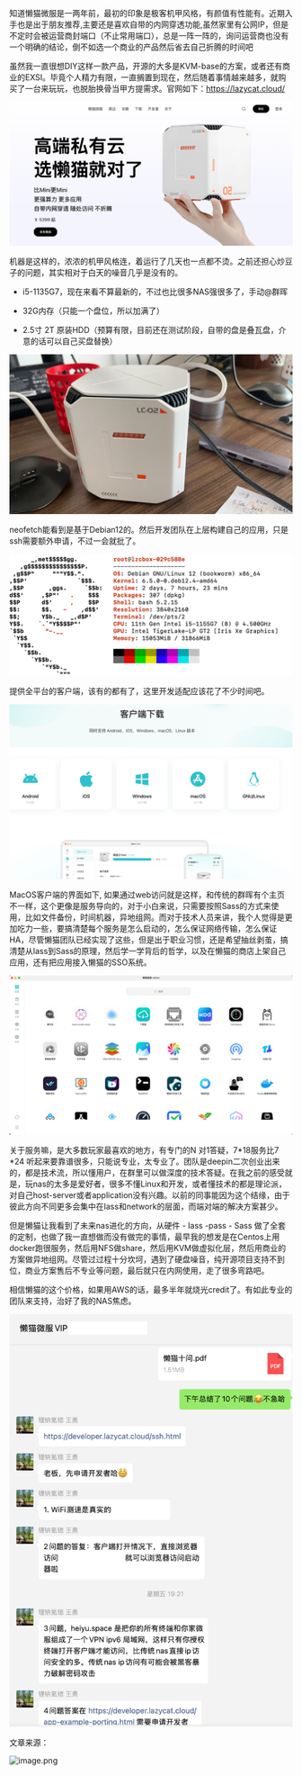 知道懒猫微服是一两年前，最初的印象是极客机甲风格，有颜值有性能有。近期入手也是出于朋友推荐,主要还是喜欢自带的内网穿透功能,虽然家里有公网IP，但是不定时会被运营商封端口（不止常用端口），总是一阵一阵的，询问运营商也没有一个明确的结论，倒不如选一个商业的产品然后省去自己折腾的时间吧

虽然我一直很想DIY这样一款产品，开源的大多是KVM-base的方案，或者还有商业的EXSI。毕竟个人精力有限，一直搁置到现在，然后随着事情越来越多，就购买了一台来玩玩，也脱胎换骨当甲方提需求。官网如下：https://lazycat.cloud/

![image-20250504201210064](https://raw.githubusercontent.com/cloudsmithy/picgo-imh/master/image-20250504201210064.png)

机器是这样的，浓浓的机甲风格连，着运行了几天也一点都不烫。之前还担心炒豆子的问题，其实相对于白天的噪音几乎是没有的。

- i5-1135G7，现在来看不算最新的，不过也比很多NAS强很多了，手动@群晖

- 32G内存（只能一个盘位，所以加满了）

- 2.5寸 2T 原装HDD（预算有限，目前还在测试阶段，自带的盘是叠瓦盘，介意的话可以自己买盘替换）

  

![image-20250504200345665](https://raw.githubusercontent.com/cloudsmithy/picgo-imh/master/image-20250504200345665.png)



neofetch能看到是基于Debian12的。然后开发团队在上层构建自己的应用，只是ssh需要额外申请，不过一会就批了。

![image-20250504202608288](https://raw.githubusercontent.com/cloudsmithy/picgo-imh/master/image-20250504202608288.png)



提供全平台的客户端，该有的都有了，这里开发适配应该花了不少时间吧。

![image-20250504195908460](https://raw.githubusercontent.com/cloudsmithy/picgo-imh/master/image-20250504195908460.png)





MacOS客户端的界面如下, 如果通过web访问就是这样，和传统的群晖有个主页不一样，这个更像是服务导向的，对于小白来说，只需要按照Sass的方式来使用，比如文件备份，时间机器，异地组网。而对于技术人员来讲，我个人觉得是更加吃力一些，要搞清楚每个服务是怎么启动的，怎么保证网络传输，怎么保证HA，尽管懒猫团队已经实现了这些，但是出于职业习惯，还是希望抽丝剥茧，搞清楚从Iass到Sass的原理，然后学一学背后的哲学，以及在懒猫的商店上架自己应用，还有把应用接入懒猫的SSO系统。

![image-20250504171611929](https://raw.githubusercontent.com/cloudsmithy/picgo-imh/master/image-20250504171611929.png)



关于服务嘛，是大多数玩家最喜欢的地方，有专门的N 对1答疑，7*18服务比7 *24 听起来要靠谱很多，只能说专业，太专业了。团队是deepin二次创业出来的，都是技术流，所以懂用户，在群里可以做深度的技术答疑。在我之前的感受就是，玩nas的太多是爱好者，很多不懂Linux和开发，或者懂技术的都是理论派，对自己host-server或者application没有兴趣。以前的同事能因为这个结缘，由于彼此方向不同更多会集中在Iass和network的层面，而端对端的解决方案甚少。

但是懒猫让我看到了未来nas进化的方向，从硬件  - Iass -pass - Sass 做了全套的定制，也做了我一直想做而没有做完的事情，最早我的想发是在Centos上用docker跑很服务，然后用NFS做share，然后用KVM做虚拟化层，然后用商业的方案做异地组网。尽管过过程十分坎坷，遇到了硬盘噪音，纯开源项目支持不到位，商业方案售后不专业等问题，最后就只在内网使用，走了很多弯路吧。



相信懒猫的这个价格，如果用AWS的话，最多半年就烧光credit了。有如此专业的团队来支持，治好了我的NAS焦虑。



![image-20250504201658519](https://raw.githubusercontent.com/cloudsmithy/picgo-imh/master/image-20250504201658519.png)




文章来源：



![image.png](https://lzc-playground-1301583638.cos.ap-chengdu.myqcloud.com/guidelines/459/c24bffd1-eb1f-40fa-9dc6-bc5dc9337601.png "image.png")
